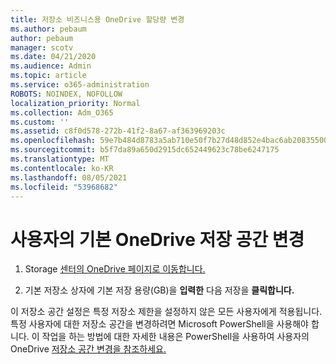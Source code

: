 ```yaml
---
title: 저장소 비즈니스용 OneDrive 할당량 변경
ms.author: pebaum
author: pebaum
manager: scotv
ms.date: 04/21/2020
ms.audience: Admin
ms.topic: article
ms.service: o365-administration
ROBOTS: NOINDEX, NOFOLLOW
localization_priority: Normal
ms.collection: Adm_O365
ms.custom: ''
ms.assetid: c8f0d578-272b-41f2-8a67-af363969203c
ms.openlocfilehash: 59e7b484d8783a5ab710e50f7b27d48d852e4bac6ab208355005671621461ce4
ms.sourcegitcommit: b5f7da89a650d2915dc652449623c78be6247175
ms.translationtype: MT
ms.contentlocale: ko-KR
ms.lasthandoff: 08/05/2021
ms.locfileid: "53968682"
---
```

# <a name="change-the-default-onedrive-storage-space-for-your-users"></a>사용자의 기본 OneDrive 저장 공간 변경

1. Storage [센터의 OneDrive 페이지로 이동합니다.](https://admin.onedrive.com/?v=StorageSettings)
    
2. 기본 저장소 상자에 기본 저장 용량(GB)을 **입력한** 다음 저장을 **클릭합니다.**
    
이 저장소 공간 설정은 특정 저장소 제한을 설정하지 않은 모든 사용자에게 적용됩니다. 특정 사용자에 대한 저장소 공간을 변경하려면 Microsoft PowerShell을 사용해야 합니다. 이 작업을 하는 방법에 대한 자세한 내용은 PowerShell을 사용하여 사용자의 OneDrive [저장소 공간 변경을 참조하세요.](https://go.microsoft.com/fwlink/?linkid=866402)
  

